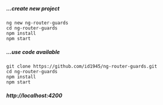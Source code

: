 ##### …create new project
```
ng new ng-router-guards
cd ng-router-guards
npm install
npm start
```
##### …use code available
```
git clone https://github.com/id1945/ng-router-guards.git
cd ng-router-guards
npm install
npm start
```

##### http://localhost:4200